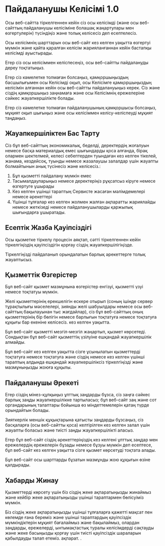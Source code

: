 # Пайдаланушы Келісімі 1.0

Осы веб-сайтта тіркелгеннен кейін сіз осы келісімді (және осы веб-сайттың пайдаланушы келісіміне болашақ жаңартулары мен өзгертулерін) түсіндіңіз және толық келісесіз деп есептелесіз.

Осы келісімнің шарттарын осы веб-сайт кез келген уақытта өзгертуі мүмкін және қайта қаралған келісім жарияланғаннан кейін бастапқы келісімді ауыстырады.

Егер сіз осы келісіммен келіспесеңіз, осы веб-сайтты пайдалануды дереу тоқтатыңыз.

Егер сіз кәмелетке толмаған болсаңыз, қамқоршыңыздың басшылығымен осы Келісімді оқып, осы Келісімге қамқоршыңыздың келісімін алғаннан кейін осы веб-сайтты пайдалануыңыз керек. Сіз және сіздің қамқоршыңыз заңнамаға және осы Келісімнің ережелеріне сәйкес жауапкершілікте болады.

Егер сіз кәмелетке толмаған пайдаланушының қамқоршысы болсаңыз, мұқият оқып шығыңыз және осы келісіммен келісу-келіспеуді мұқият таңдаңыз.

## Жауапкершіліктен Бас Тарту

Сіз бұл веб-сайттың экономикалық, беделді, деректердің жоғалуын немесе басқа материалдық емес шығындарды қоса алғанда, бірақ олармен шектелмей, келесі себептерден туындаған кез келген тікелей, жанама, кездейсоқ, туынды немесе жазалаушы залалдар үшін жауапты болмайтынын анық түсінесіз және келісесіз.:

1. Бұл қызметті пайдалану мүмкін емес
1. Тасымалдауларыңыз немесе деректеріңіз рұқсатсыз кіруге немесе өзгертуге ұшырады
1. Кез келген үшінші тараптың Сервисте жасаған мәлімдемелері немесе әрекеттері
1. Үшінші тұлғалар кез келген жолмен жалған ақпаратты жариялайды немесе жеткізеді немесе пайдаланушыларды қаржылық шығындарға ұшыратады.

## Есептік Жазба Қауіпсіздігі

Осы қызметке тіркелу процесін аяқтап, сәтті тіркелгеннен кейін тіркелгіңіздің қауіпсіздігін қорғау сіздің жауапкершілігіңізде.

Тіркелгіңізді пайдаланып орындалатын барлық әрекеттерге толық жауаптысыз.

## Қызметтік Өзгерістер

Бұл веб-сайт қызмет мазмұнына өзгерістер енгізуі, қызметті үзуі немесе тоқтатуы мүмкін.

Желі қызметтерінің ерекшелігін ескере отырып (соның ішінде сервер тұрақтылығы мәселелері, зиянды желі шабуылдары немесе осы веб-сайттың бақылауынан тыс жағдайлар), сіз бұл веб-сайттың оның қызметтерінің бір бөлігін немесе барлығын тоқтатуға немесе тоқтатуға құқығы бар екеніне келісесіз. кез келген уақытта.

Бұл веб-сайт қызметті мезгіл-мезгіл жаңартып, қызмет көрсетеді. Сондықтан бұл веб-сайт қызметтің үзілуіне ешқандай жауапкершілік алмайды.

Бұл веб-сайт кез келген уақытта сізге ұсынылатын қызметтерді тоқтатуға немесе тоқтатуға және сіздің немесе кез келген үшінші тараптың алдында ешқандай жауапкершіліксіз тіркелгіңізді және мазмұныңызды жоюға құқылы.

## Пайдаланушы Әрекеті

Егер сіздің мінез-құлқыңыз ұлттық заңдарды бұзса, сіз заңға сәйкес барлық заңды жауапкершілікке тартыласыз; бұл веб-сайт заң және сот органдарының талаптары бойынша өз міндеттемелерін қатаң түрде орындайтын болады.

Зияткерлік меншік құқықтарына қатысты заңдарды бұзсаңыз, сіз басқаларға (осы веб-сайтты қоса) келтірілген кез келген залал үшін жауапты боласыз және тиісті заңды жауапкершілікті аласыз.

Егер бұл веб-сайт сіздің әрекеттеріңіздің кез келгені ұлттық заңдар мен ережелердің ережелерін бұзады немесе бұзуы мүмкін деп есептесе, бұл веб-сайт кез келген уақытта сізге қызмет көрсетуді тоқтата алады.

Бұл веб-сайт осы шарттарды бұзатын мазмұнды жою құқығын өзіне қалдырады.

## Хабарды Жинау

Қызметтерді көрсету үшін біз сіздің жеке ақпаратыңызды жинаймыз және кейбір жеке ақпаратыңызды үшінші тараптармен бөлісуіміз мүмкін.

Біз сіздің жеке ақпаратыңызды үшінші тұлғаларға қажетті мақсат пен көлемде ғана береміз және үшінші тараптардың қауіпсіздік мүмкіндіктерін мұқият бағалаймыз және бақылаймыз, олардан заңдарды, ережелерді, ынтымақтастық туралы келісімдерді сақтауды және жеке басыңызды қорғау үшін тиісті қауіпсіздік шараларын қабылдауды талап етеміз. ақпарат. .
